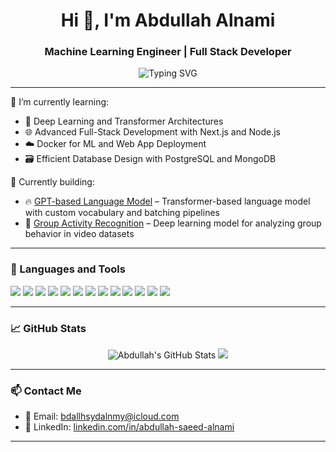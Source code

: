 <h1 align="center">Hi 👋, I'm Abdullah Alnami</h1>
<h3 align="center"> Machine Learning Engineer | Full Stack Developer </h3>

<p align="center">
  <img src="https://readme-typing-svg.demolab.com?font=Fira+Code&size=22&pause=1000&center=true&vCenter=true&width=435&lines=Welcome+to+my+GitHub!;I+love+building+full-stack+apps+%26+ML+projects;Let's+create+something+amazing+together!" alt="Typing SVG" />
</p>

---

🌱 I’m currently learning:  
- 🤖 Deep Learning and Transformer Architectures  
- 🌐 Advanced Full-Stack Development with Next.js and Node.js  
- ☁️ Docker for ML and Web App Deployment  
- 🗃️ Efficient Database Design with PostgreSQL and MongoDB  

💼 Currently building:  
- 🔥 [GPT-based Language Model](https://github.com/Abdullah1Allnami/GPT-based-Language-Model) – Transformer-based language model with custom vocabulary and batching pipelines  
- 🎥 [Group Activity Recognition](https://github.com/Abdullah1Allnami/Group-Activity-Recognition) – Deep learning model for analyzing group behavior in video datasets  

---

### 🧰 Languages and Tools

<p align="left">
  <img src="https://img.shields.io/badge/Python-3776AB?style=for-the-badge&logo=python&logoColor=white"/>
  <img src="https://img.shields.io/badge/C++-00599C?style=for-the-badge&logo=c%2b%2b&logoColor=white"/>
  <img src="https://img.shields.io/badge/React-20232A?style=for-the-badge&logo=react&logoColor=61DAFB"/>
  <img src="https://img.shields.io/badge/Next.js-000000?style=for-the-badge&logo=nextdotjs&logoColor=white"/>
  <img src="https://img.shields.io/badge/Node.js-339933?style=for-the-badge&logo=nodedotjs&logoColor=white"/>
  <img src="https://img.shields.io/badge/Django-092E20?style=for-the-badge&logo=django&logoColor=white"/>
  <img src="https://img.shields.io/badge/TensorFlow-FF6F00?style=for-the-badge&logo=tensorflow&logoColor=white"/>
  <img src="https://img.shields.io/badge/PyTorch-EE4C2C?style=for-the-badge&logo=pytorch&logoColor=white"/>
  <img src="https://img.shields.io/badge/Docker-2496ED?style=for-the-badge&logo=docker&logoColor=white"/>
  <img src="https://img.shields.io/badge/Linux-FCC624?style=for-the-badge&logo=linux&logoColor=black"/>
  <img src="https://img.shields.io/badge/MongoDB-47A248?style=for-the-badge&logo=mongodb&logoColor=white"/>
  <img src="https://img.shields.io/badge/Git-F05032?style=for-the-badge&logo=git&logoColor=white"/>
  <img src="https://img.shields.io/badge/GitHub-181717?style=for-the-badge&logo=github&logoColor=white"/>
</p>

---

### 📈 GitHub Stats

<p align="center">
  <img src="https://github-readme-stats.vercel.app/api?username=Abdullah1Allnami&show_icons=true&theme=tokyonight&count_private=true&hide=contribs" alt="Abdullah's GitHub Stats"/>
  <img src="https://github-readme-stats.vercel.app/api/top-langs/?username=Abdullah1Allnami&layout=compact&theme=tokyonight"/>
</p>

---

### 📫 Contact Me

- 📧 Email: [bdallhsydalnmy@icloud.com](mailto:bdallhsydalnmy@icloud.com)  
- 💼 LinkedIn: [linkedin.com/in/abdullah-saeed-alnami](https://www.linkedin.com/in/abdullah-saeed-alnami/)  

---
